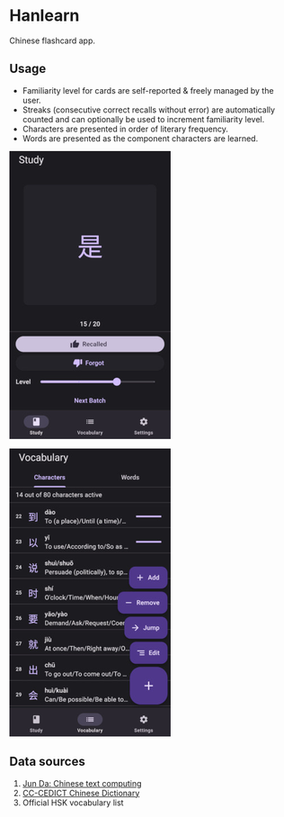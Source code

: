# Hanlearn
Chinese flashcard app.

## Usage
* Familiarity level for cards are self-reported & freely managed by the user.
* Streaks (consecutive correct recalls without error) are automatically counted
    and can optionally be used to increment familiarity level.
* Characters are presented in order of literary frequency.
* Words are presented as the component characters are learned.

![Demo](demo.jpg)

![Demo](demo2.jpg)

## Data sources
1. [Jun Da: Chinese text computing](https://lingua.mtsu.edu/chinese-computing/)
2. [CC-CEDICT Chinese Dictionary](https://cc-cedict.org)
3. Official HSK vocabulary list
